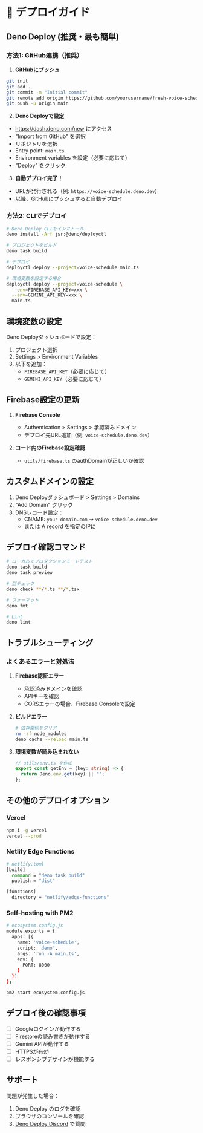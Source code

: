 # 🚀 デプロイガイド

## Deno Deploy (推奨・最も簡単)

### 方法1: GitHub連携（推奨）

1. **GitHubにプッシュ**
```bash
git init
git add .
git commit -m "Initial commit"
git remote add origin https://github.com/yourusername/fresh-voice-schedule.git
git push -u origin main
```

2. **Deno Deployで設定**
- https://dash.deno.com/new にアクセス
- "Import from GitHub" を選択
- リポジトリを選択
- Entry point: `main.ts`
- Environment variables を設定（必要に応じて）
- "Deploy" をクリック

3. **自動デプロイ完了！**
- URLが発行される（例: `https://voice-schedule.deno.dev`）
- 以降、GitHubにプッシュすると自動デプロイ

### 方法2: CLIでデプロイ

```bash
# Deno Deploy CLIをインストール
deno install -Arf jsr:@deno/deployctl

# プロジェクトをビルド
deno task build

# デプロイ
deployctl deploy --project=voice-schedule main.ts

# 環境変数を設定する場合
deployctl deploy --project=voice-schedule \
  --env=FIREBASE_API_KEY=xxx \
  --env=GEMINI_API_KEY=xxx \
  main.ts
```

## 環境変数の設定

Deno Deployダッシュボードで設定：
1. プロジェクト選択
2. Settings > Environment Variables
3. 以下を追加：
   - `FIREBASE_API_KEY`（必要に応じて）
   - `GEMINI_API_KEY`（必要に応じて）

## Firebase設定の更新

1. **Firebase Console**
   - Authentication > Settings > 承認済みドメイン
   - デプロイ先URL追加（例: `voice-schedule.deno.dev`）

2. **コード内のFirebase設定確認**
   - `utils/firebase.ts` のauthDomainが正しいか確認

## カスタムドメインの設定

1. Deno Deployダッシュボード > Settings > Domains
2. "Add Domain" クリック
3. DNSレコード設定：
   - CNAME: `your-domain.com` → `voice-schedule.deno.dev`
   - または A record を指定のIPに

## デプロイ確認コマンド

```bash
# ローカルでプロダクションモードテスト
deno task build
deno task preview

# 型チェック
deno check **/*.ts **/*.tsx

# フォーマット
deno fmt

# Lint
deno lint
```

## トラブルシューティング

### よくあるエラーと対処法

1. **Firebase認証エラー**
   - 承認済みドメインを確認
   - APIキーを確認
   - CORSエラーの場合、Firebase Consoleで設定

2. **ビルドエラー**
   ```bash
   # 依存関係をクリア
   rm -rf node_modules
   deno cache --reload main.ts
   ```

3. **環境変数が読み込まれない**
   ```typescript
   // utils/env.ts を作成
   export const getEnv = (key: string) => {
     return Deno.env.get(key) || "";
   };
   ```

## その他のデプロイオプション

### Vercel
```bash
npm i -g vercel
vercel --prod
```

### Netlify Edge Functions
```bash
# netlify.toml
[build]
  command = "deno task build"
  publish = "dist"

[functions]
  directory = "netlify/edge-functions"
```

### Self-hosting with PM2
```bash
# ecosystem.config.js
module.exports = {
  apps: [{
    name: 'voice-schedule',
    script: 'deno',
    args: 'run -A main.ts',
    env: {
      PORT: 8000
    }
  }]
};

pm2 start ecosystem.config.js
```

## デプロイ後の確認事項

- [ ] Googleログインが動作する
- [ ] Firestoreの読み書きが動作する  
- [ ] Gemini APIが動作する
- [ ] HTTPSが有効
- [ ] レスポンシブデザインが機能する

## サポート

問題が発生した場合：
1. Deno Deploy のログを確認
2. ブラウザのコンソールを確認
3. [Deno Deploy Discord](https://discord.gg/deno) で質問